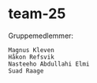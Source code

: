 # team-25

Gruppemedlemmer:

    Magnus Kleven
    Håkon Refsvik
    Nasteeho Abdullahi Elmi
    Suad Raage